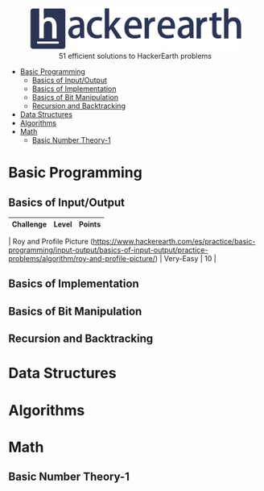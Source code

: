 <p align="center">
    <a href=https://www.hackerearth.com/es/@sanchezmurillo>
        <img height=85 src="pictures/HE_logo.png">
    </a>
    <br>51 efficient solutions to HackerEarth problems
</p>

* [Basic Programming](#basic-programming)
    + [Basics of Input/Output](#basics-of-input-output)
    + [Basics of Implementation](#basics-of-implementation)
    + [Basics of Bit Manipulation](#basics-of-bit-manipulation)
    + [Recursion and Backtracking](#recursion-and-backtracking)
* [Data Structures](#data-structures)
* [Algorithms](#algorithms)
* [Math](#math)
    * [Basic Number Theory-1](#basic-number-theory-1)

# Basic Programming

## Basics of Input/Output

|                                                          Challenge                                                         | Level |                                                                                          Points                                                                                         |
|:--------------------------------------------------------------------------------------------------------------------------:|:------:|:-----------------------------------------------------------------------------------------------------------------------------------------------------------------------------------------:|

| Roy and Profile Picture (https://www.hackerearth.com/es/practice/basic-programming/input-output/basics-of-input-output/practice-problems/algorithm/roy-and-profile-picture/) | Very-Easy | 10 |

## Basics of Implementation

## Basics of Bit Manipulation

## Recursion and Backtracking


# Data Structures

# Algorithms

# Math

## Basic Number Theory-1
